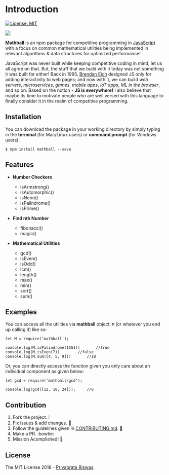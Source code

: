 # Introduction

[![License: MIT](https://img.shields.io/badge/License-MIT-yellow.svg)](https://opensource.org/licenses/MIT)

![](https://github.com/pbiswas101/Mathball/blob/master/assets/mathball-logo.png)

**Mathball** is an npm package for competitive programming in [JavaScript][1] with a focus on common mathematical utilities being implemented in relevant algorithms & data structures for optimized performance!

JavaScript was never built while keeping competitive coding in mind; let us all agree on that. But, the stuff that we build with it today was not something it was built for either! Back in 1995, [Brendan Eich][2] designed JS only for adding interactivity to web pages; and now with it, we can build *web servers*, *microservices*, *games*, *mobile apps*, *IoT apps*, *ML in the browser*, and so on. Based on the notion - **JS is everywhere!** I also believe that maybe its time to motivate people who are well versed with this language to finally consider it in the realm of competitive programming.

## Installation

You can download the package in your working directory by simply typing in the **terminal** (for Mac/Linux users) or **command prompt** (for Windows users):

```
$ npm install mathball --save
```

## Features

- **Number Checkers**
	- isArmstrong()
	- isAutomorphic()
	- isNeon()
	- isPalindrome()
	- isPrime()

- **Find nth Number**
	- fibonacci()
	- magic()

- **Mathematical Utilities**
	- gcd()
	- isEven()
	- isOdd()
	- lcm()
	- length()
	- max()
	- min()
	- sort()
	- sum()

## Examples

You can access all the utilities via **mathball** object, `M` (or whatever you end up calling it) like so:

```
let M = require('mathball');

console.log(M.isPalindrome(1551))       //true
console.log(M.isEven(7))		//false
console.log(M.sum([4, 5, 9]))		//18
```

Or, you can directly access the function given you only care about an individual component as given below:

```
let gcd = require('mathball/gcd');

console.log(gcd([12, 18, 24]));		//6
```

## Contribution

1. Fork the project. :grey_exclamation:
2. Fix issues & add changes. :wrench:
3. Follow the guidelines given in [CONTRIBUTING.md][3]. :star2:
4. Make a PR. :bowtie:
5. Mission Acomplished! :tada:

## License

The MIT License 2018 - [Priyabrata Biswas][4].

[1]: https://developer.mozilla.org/bm/docs/Web/JavaScript
[2]: https://en.wikipedia.org/wiki/Brendan_Eich
[3]: https://github.com/pbiswas101/Mathball/blob/master/CONTRIBUTING.md
[4]: https://github.com/pbiswas101
